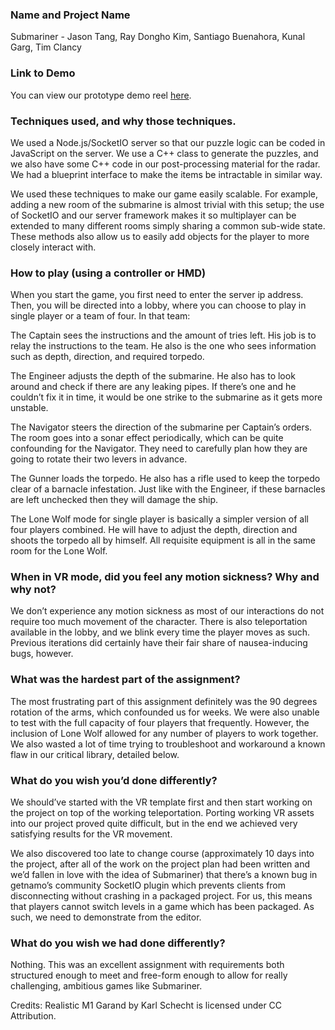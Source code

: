 ### Name and Project Name

Submariner - Jason Tang, Ray Dongho Kim, Santiago Buenahora, Kunal Garg, Tim Clancy

### Link to Demo

You can view our prototype demo reel [here](https://www.youtube.com/watch?v=E1o_stj1ScQ).

### Techniques used, and why those techniques.

We used a Node.js/SocketIO server so that our puzzle logic can be coded in JavaScript on the server. We use a C++ class to generate the puzzles, and we also have some C++ code in our post-processing material for the radar. We had a blueprint interface to make the items be intractable in similar way.

We used these techniques to make our game easily scalable. For example, adding a new room of the submarine is almost trivial with this setup; the use of SocketIO and our server framework makes it so multiplayer can be extended to many different rooms simply sharing a common sub-wide state. These methods also allow us to easily add objects for the player to more closely interact with.

### How to play (using a controller or HMD)

When you start the game, you first need to enter the server ip address. Then, you will be directed into a lobby, where you can choose to play in single player or a team of four. In that team:

The Captain sees the instructions and the amount of tries left. His job is to relay the instructions to the team. He also is the one who sees information such as depth, direction, and required torpedo.

The Engineer adjusts the depth of the submarine. He also has to look around and check if there are any leaking pipes. If there’s one and he couldn’t fix it in time, it would be one strike to the submarine as it gets more unstable.

The Navigator steers the direction of the submarine per Captain’s orders. The room goes into a sonar effect periodically, which can be quite confounding for the Navigator. They need to carefully plan how they are going to rotate their two levers in advance.

The Gunner loads the torpedo. He also has a rifle used to keep the torpedo clear of a barnacle infestation. Just like with the Engineer, if these barnacles are left unchecked then they will damage the ship.

The Lone Wolf mode for single player is basically a simpler version of all four players combined. He will have to adjust the depth, direction and shoots the torpedo all by himself. All requisite equipment is all in the same room for the Lone Wolf.

### When in VR mode, did you feel any motion sickness? Why and why not?

We don’t experience any motion sickness as most of our interactions do not require too much movement of the character. There is also teleportation available in the lobby, and we blink every time the player moves as such. Previous iterations did certainly have their fair share of nausea-inducing bugs, however.

### What was the hardest part of the assignment?

The most frustrating part of this assignment definitely was the 90 degrees rotation of the arms, which confounded us for weeks. We were also unable to test with the full capacity of four players that frequently. However, the inclusion of Lone Wolf allowed for any number of players to work together. We also wasted a lot of time trying to troubleshoot and workaround a known flaw in our critical library, detailed below.

### What do you wish you’d done differently?

We should’ve started with the VR template first and then start working on the project on top of the working teleportation. Porting working VR assets into our project proved quite difficult, but in the end we achieved very satisfying results for the VR movement.

We also discovered too late to change course (approximately 10 days into the project, after all of the work on the project plan had been written and we’d fallen in love with the idea of Submariner) that there’s a known bug in getnamo’s community SocketIO plugin which prevents clients from disconnecting without crashing in a packaged project. For us, this means that players cannot switch levels in a game which has been packaged. As such, we need to demonstrate from the editor.

### What do you wish we had done differently?
	
Nothing. This was an excellent assignment with requirements both structured enough to meet and free-form enough to allow for really challenging, ambitious games like Submariner.

Credits: Realistic M1 Garand by Karl Schecht is licensed under CC Attribution.
